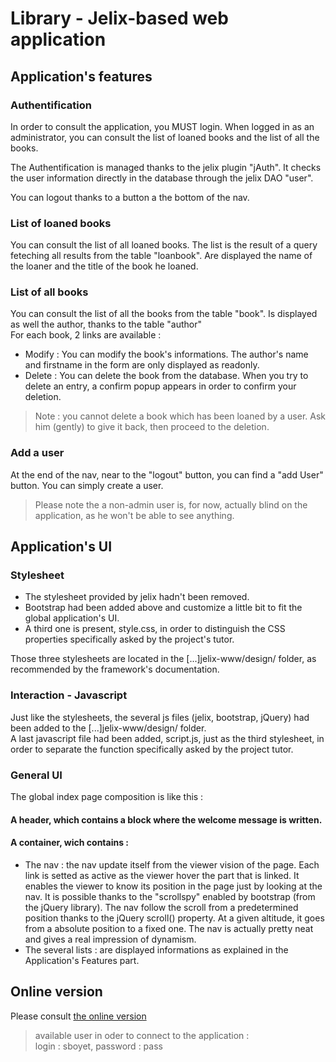 # Library - Jelix-based web application

## Application's features

### Authentification

In order to consult the application, you MUST login.
When logged in as an administrator, you can consult the list of loaned books and the list of all the books.

The Authentification is managed thanks to the jelix plugin "jAuth". It checks the user information directly in the database through the jelix DAO "user".

You can logout thanks to a button a the bottom of the nav.

### List of loaned books

You can consult the list of all loaned books. The list is the result of a query feteching all results from the table "loanbook".
Are displayed the name of the loaner and the title of the book he loaned.

### List of all books

You can consult the list of all the books from the table "book". Is displayed as well the author, thanks to the table "author" <br>
For each book, 2 links are available : 
* Modify : You can modify the book's informations. The author's name and firstname in the form are only displayed as readonly.
* Delete : You can delete the book from the database. When you try to delete an entry, a confirm popup appears in order to confirm your deletion.
  
> Note : you cannot delete a book which has been loaned by a user. Ask him (gently) to give it back, then proceed to the deletion.

### Add a user

At the end of the nav, near to the "logout" button, you can find a "add User" button. 
You can simply create a user.

>Please note the a non-admin user is, for now, actually blind on the application, as he won't be able to see anything.


## Application's UI

### Stylesheet

* The stylesheet provided by jelix hadn't been removed.
* Bootstrap had been added above and customize a little bit to fit the global application's UI. <br>
* A third one is present, style.css, in order to distinguish the CSS properties specifically asked by the project's tutor.

Those three stylesheets are located in the [...]jelix-www/design/ folder, as recommended by the framework's documentation. 

### Interaction - Javascript

Just like the stylesheets, the several js files (jelix, bootstrap, jQuery) had been added to the [...]jelix-www/design/ folder. <br>
A last javascript file had been added, script.js, just as the third stylesheet, in order to separate the function specifically asked by the project tutor.

### General UI

The global index page composition is like this :

#### A header, which contains a block where the welcome message is written.

#### A container, wich contains :
* The nav : the nav update itself from the viewer vision of the page. Each link is setted as active as the viewer hover the part that is linked. It enables the viewer to know its position in the page just by looking at the nav. It is possible thanks to the "scrollspy" enabled by bootstrap (from the jQuery library). The nav follow the scroll from a predetermined position thanks to the jQuery scroll() property. At a given altitude, it goes from a absolute position to a fixed one. The nav is actually pretty neat and gives a real impression of dynamism.
* The several lists : are displayed informations as explained in the Application's Features part.

## Online version

Please consult [the online version](<http://boyet.me/ITI4/ProjetDevWeb/Bibli/www/>)

> available user in oder to connect to the application : <br>
> login : sboyet, password : pass
